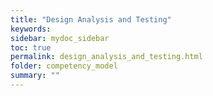 ```yaml
---
title: "Design Analysis and Testing"
keywords: 
sidebar: mydoc_sidebar
toc: true
permalink: design_analysis_and_testing.html
folder: competency_model
summary: ""
---
```


